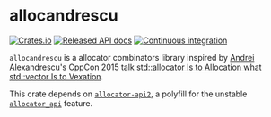 # allocandrescu
[![Crates.io](https://img.shields.io/crates/v/allocandrescu.svg)](https://crates.io/crates/allocandrescu)
[![Released API docs](https://docs.rs/allocandrescu/badge.svg)](https://docs.rs/allocandrescu)
[![Continuous integration](https://github.com/wiktorwieclaw/allocandrescu/actions/workflows/ci.yaml/badge.svg?branch=main)](https://github.com/wiktorwieclaw/allocandrescu/actions/workflows/ci.yaml)

`allocandrescu` is a allocator combinators library inspired by [Andrei Alexandrescu](https://en.wikipedia.org/wiki/Andrei_Alexandrescu)'s CppCon 2015 talk [std::allocator Is to Allocation what std::vector Is to Vexation](https://www.youtube.com/watch?v=LIb3L4vKZ7U).

This crate depends on [`allocator-api2`](https://crates.io/crates/allocator-api2), a polyfill for the unstable [`allocator_api`](https://doc.rust-lang.org/unstable-book/library-features/allocator-api.html) feature.
